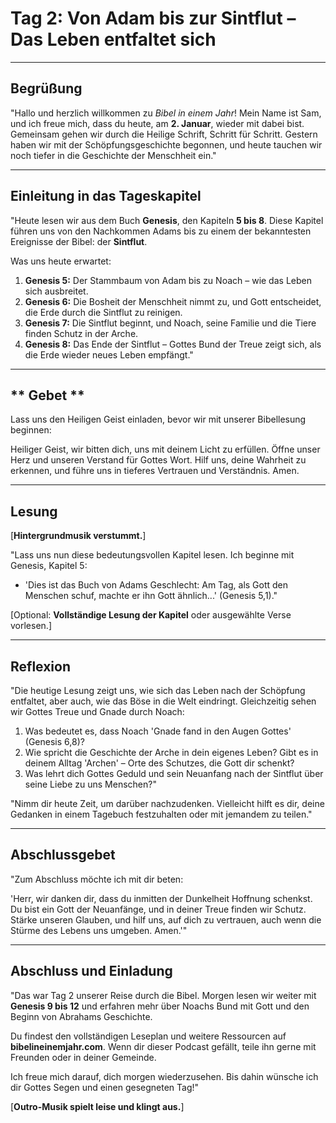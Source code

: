 # **Tag 2: Von Adam bis zur Sintflut – Das Leben entfaltet sich**

---

## **Begrüßung**  

"Hallo und herzlich willkommen zu *Bibel in einem Jahr*! Mein Name ist Sam, und ich freue mich, dass du heute, am **2. Januar**, wieder mit dabei bist. Gemeinsam gehen wir durch die Heilige Schrift, Schritt für Schritt. Gestern haben wir mit der Schöpfungsgeschichte begonnen, und heute tauchen wir noch tiefer in die Geschichte der Menschheit ein."

---

## **Einleitung in das Tageskapitel**  

"Heute lesen wir aus dem Buch **Genesis**, den Kapiteln **5 bis 8**. Diese Kapitel führen uns von den Nachkommen Adams bis zu einem der bekanntesten Ereignisse der Bibel: der **Sintflut**.  

Was uns heute erwartet:  

1. **Genesis 5:** Der Stammbaum von Adam bis zu Noach – wie das Leben sich ausbreitet.  
2. **Genesis 6:** Die Bosheit der Menschheit nimmt zu, und Gott entscheidet, die Erde durch die Sintflut zu reinigen.  
3. **Genesis 7:** Die Sintflut beginnt, und Noach, seine Familie und die Tiere finden Schutz in der Arche.  
4. **Genesis 8:** Das Ende der Sintflut – Gottes Bund der Treue zeigt sich, als die Erde wieder neues Leben empfängt."

--- 

## ** Gebet **

Lass uns den Heiligen Geist einladen, bevor wir mit unserer Bibellesung beginnen:

Heiliger Geist, wir bitten dich, uns mit deinem Licht zu erfüllen. Öffne unser Herz und unseren Verstand für Gottes Wort. Hilf uns, deine Wahrheit zu erkennen, und führe uns in tieferes Vertrauen und Verständnis. Amen.

---

## **Lesung**  

[**Hintergrundmusik verstummt.**]  

"Lass uns nun diese bedeutungsvollen Kapitel lesen. Ich beginne mit Genesis, Kapitel 5:  

- 'Dies ist das Buch von Adams Geschlecht: Am Tag, als Gott den Menschen schuf, machte er ihn Gott ähnlich...' (Genesis 5,1)."  

[Optional: **Vollständige Lesung der Kapitel** oder ausgewählte Verse vorlesen.]  

---

## **Reflexion**  

"Die heutige Lesung zeigt uns, wie sich das Leben nach der Schöpfung entfaltet, aber auch, wie das Böse in die Welt eindringt. Gleichzeitig sehen wir Gottes Treue und Gnade durch Noach:  

1. Was bedeutet es, dass Noach 'Gnade fand in den Augen Gottes' (Genesis 6,8)?  
2. Wie spricht die Geschichte der Arche in dein eigenes Leben? Gibt es in deinem Alltag 'Archen' – Orte des Schutzes, die Gott dir schenkt?  
3. Was lehrt dich Gottes Geduld und sein Neuanfang nach der Sintflut über seine Liebe zu uns Menschen?"  

"Nimm dir heute Zeit, um darüber nachzudenken. Vielleicht hilft es dir, deine Gedanken in einem Tagebuch festzuhalten oder mit jemandem zu teilen."  

---

## **Abschlussgebet**  

"Zum Abschluss möchte ich mit dir beten:  

'Herr, wir danken dir, dass du inmitten der Dunkelheit Hoffnung schenkst. Du bist ein Gott der Neuanfänge, und in deiner Treue finden wir Schutz. Stärke unseren Glauben, und hilf uns, auf dich zu vertrauen, auch wenn die Stürme des Lebens uns umgeben. Amen.'"  

---

## **Abschluss und Einladung**  

"Das war Tag 2 unserer Reise durch die Bibel. Morgen lesen wir weiter mit **Genesis 9 bis 12** und erfahren mehr über Noachs Bund mit Gott und den Beginn von Abrahams Geschichte.  

Du findest den vollständigen Leseplan und weitere Ressourcen auf **bibelineinemjahr.com**. Wenn dir dieser Podcast gefällt, teile ihn gerne mit Freunden oder in deiner Gemeinde.  

Ich freue mich darauf, dich morgen wiederzusehen. Bis dahin wünsche ich dir Gottes Segen und einen gesegneten Tag!"  

[**Outro-Musik spielt leise und klingt aus.**]  
